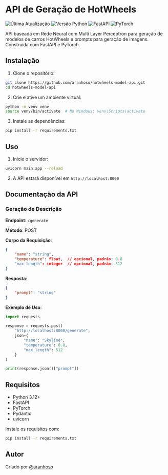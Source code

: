 # API de Geração de HotWheels

![Última Atualização](https://img.shields.io/badge/atualizado-2025--02--17-blue)
![Versão Python](https://img.shields.io/badge/python-3.12-blue)
![FastAPI](https://img.shields.io/badge/FastAPI-latest-green)
![PyTorch](https://img.shields.io/badge/PyTorch-latest-red)

API baseada em Rede Neural com Multi Layer Perceptron para geração de modelos de carros HotWheels e prompts para geração de imagens. Construída com FastAPI e PyTorch.

## Instalação

1. Clone o repositório:
```bash
git clone https://github.com/aranhoso/hotwheels-model-api.git
cd hotwheels-model-api
```

2. Crie e ative um ambiente virtual:
```bash
python -m venv venv
source venv/bin/activate  # No Windows: venv\Scripts\activate
```

3. Instale as dependências:
```bash
pip install -r requirements.txt
```

## Uso

1. Inicie o servidor:
```bash
uvicorn main:app --reload
```

2. A API estará disponível em `http://localhost:8000`

## Documentação da API

### Geração de Descrição

**Endpoint**: `/generate`

**Método**: POST

**Corpo da Requisição**:
```json
{
    "name": "string",
    "temperature": float,  // opcional, padrão: 0.8
    "max_length": integer  // opcional, padrão: 512
}
```

**Resposta**:
```json
{
    "prompt": "string"
}
```

**Exemplo de Uso**:
```python
import requests

response = requests.post(
    "http://localhost:8000/generate",
    json={
        "name": "Skyline",
        "temperature": 0.8,
        "max_length": 512
    }
)

print(response.json()["prompt"])
```

## Requisitos

- Python 3.12+
- FastAPI
- PyTorch
- Pydantic
- uvicorn

Instale os requisitos com:
```bash
pip install -r requirements.txt
```

## Autor

Criado por [@aranhoso](https://github.com/aranhoso)